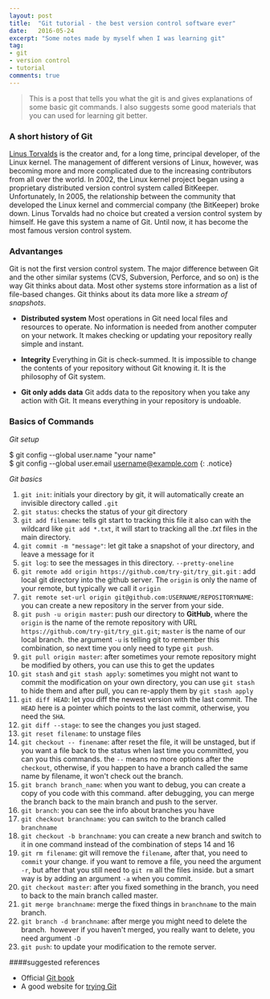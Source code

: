 ```yaml
---
layout: post
title:  "Git tutorial - the best version control software ever"
date:   2016-05-24
excerpt: "Some notes made by myself when I was learning git"
tag:
- git 
- version control 
- tutorial 
comments: true
---
```


> This is a post that tells you what the git is and gives explanations of some basic git commands.
> I also suggests some good materials that you can used for learning git better.

### A short history of Git

[Linus Torvalds](https://en.wikipedia.org/wiki/Linus_Torvalds) is the creator and, for a long time,
principal developer, of the Linux kernel. The management of different versions of Linux, however, was
becoming more and more complicated due to the increasing contributors from all over the world. In
2002, the Linux kernel project began using a proprietary distributed version control system called
BitKeeper. Unfortunately, In 2005, the relationship between the community that developed the Linux
kernel and commercial company (the BitKeeper) broke down. Linus Torvalds had no choice but created a
version control system by himself. He gave this system a name of Git. Until now, it has become the
most famous version control system.

### Advantanges

Git is not the first version control system. The major difference between Git and the other similar
systems (CVS, Subversion, Perforce, and so on) is the way Git thinks about data. Most other systems
store information as a list of file-based changes. Git thinks about its data more like a *stream of
snapshots*.

+ **Distributed system**
Most operations in Git need local files and resources to operate. No information is needed from
another computer on your network. It makes checking or updating your repository really simple and
instant.

+ **Integrity**
Everything in Git is check-summed. It is impossible to change the contents of your repository
without Git knowing it. It is the philosophy of Git system.

+ **Git only adds data**
Git adds data to the repository when you take any action with Git. It means everything in your
repository is undoable.

### Basics of Commands

*Git setup*

$ git config --global user.name "your name"  
$ git config --global user.email username@example.com
{: .notice}

*Git basics*

1. `git init`: initials your directory by git, it will automatically create an invisible directory
called `.git`
1. `git status`: checks the status of your git directory
1. `git add filename`: tells git start to tracking this file it also can with the wildcard like `git
add *.txt`, it will start to tracking all the *.txt* files in the main directory.
1. `git commit -m "message"`: let git take a snapshot of your directory, and leave a message for it
1. `git log`: to see the messages in this directory. `--pretty-oneline`
1. `git remote add origin https://github.com/try-git/try_git.git` : add local git directory into the
github server. The `origin` is only the name of your remote, but typically we call it `origin`
1. `git remote set-url origin git@github.com:USERNAME/REPOSITORYNAME`: you can create a new
repository in the server from your side.
1. `git push -u origin master`: push our directory to **GitHub**, where the `origin` is the name of
the remote repository with URL `https://github.com/try-git/try_git.git`; `master` is the name of our
local branch.  the argument `-u` is telling git to remember this combination, so next time you only
need to type `git push`.
1. `git pull origin master`: after sometimes your remote repository might be modified by others, you
can use this to get the updates
1. `git stash` and `git stash apply`: sometimes you might not want to commit the modification on
your own directory, you can use `git stash` to hide them and after pull, you can re-apply them by
`git stash apply`
1. `git diff HEAD`: let you diff the newest version with the last commit. The `HEAD` here is a
pointer which points to the last commit, otherwise, you need the `SHA`. 
1. `git diff --stage`: to see the changes you just staged.
1. `git reset filename`: to unstage files
1. `git checkout -- finename`: after reset the file, it will be unstaged, but if you want a file
back to the status when last time you committed, you can you this commands. the `--` means no more
options after the `checkout`, otherwise, if you happen to have a branch called the same name by
filename, it won't check out the branch.
1. `git branch branch_name`: when you want to debug, you can create a copy of you code with this
command. after debugging, you can merge the branch back to the main branch and push to the server. 
1. `git branch`: you can see the info about branches you have
1. `git checkout branchname`: you can switch to the branch called `branchname`
1. `git checkout -b branchname`: you can create a new branch and switch to it in one command instead
of the combination of steps 14 and 16
1. `git rm filename`: git will remove the `filename`, after that, you need to `commit` your change.
if you want to remove a file, you need the argument `-r`, but after that you still need to `git rm`
all the files inside. but a smart way is by adding an argument `-a` when you commit.  
1. `git checkout master`: after you fixed something in the branch, you need to back to the main
branch called master.
1. `git merge branchname`: merge the fixed things in `branchname` to the main branch.
1. `git branch -d branchname`: after merge you might need to delete the branch.  however if you
haven't merged, you really want to delete, you need argument `-D`
1. `git push`: to update your modification to the remote server.

####suggested references
+ Official [Git book](http://git-scm.com/book/en/v2)
+ A good website for [trying Git](https://try.github.io/levels/1/challenges/1)
